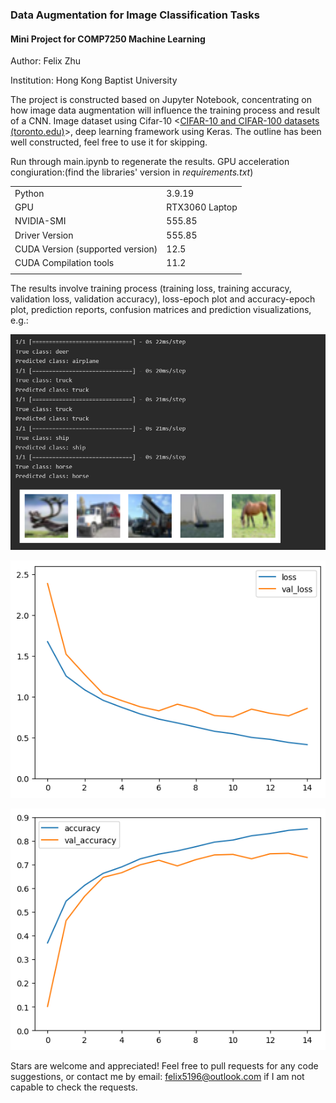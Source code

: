 ### Data Augmentation for Image Classification Tasks

#### Mini Project for COMP7250 Machine Learning

Author: Felix Zhu

Institution: Hong Kong Baptist University



The project is constructed based on Jupyter Notebook, concentrating on how image data augmentation will influence the training process and result of a CNN. Image dataset using Cifar-10 <[CIFAR-10 and CIFAR-100 datasets (toronto.edu)](https://www.cs.toronto.edu/~kriz/cifar.html)>, deep learning framework using Keras. The outline has been well constructed, feel free to use it for skipping.

Run through main.ipynb to regenerate the results. GPU acceleration congiuration:(find the libraries' version in *requirements.txt*)

|||
| -------------------------------- | -------------------------------- |
| Python                           | 3.9.19                           |
| GPU                              | RTX3060 Laptop                   |
| NVIDIA-SMI                       | 555.85                           |
| Driver Version                   | 555.85                           |
| CUDA Version (supported version) | 12.5                             |
| CUDA Compilation tools           | 11.2 |
|||


The results involve training process (training loss, training accuracy, validation loss, validation accuracy), loss-epoch plot and accuracy-epoch plot, prediction reports, confusion matrices and prediction visualizations, e.g.:



![image](https://github.com/FelixyZhu/Image-Data-Augmentation-with-CNN-Image-Classification/blob/master/pics/84821aeb-2b5e-4b57-983c-2f13a8cdb637.png?raw=true)

![image](https://github.com/FelixyZhu/Image-Data-Augmentation-with-CNN-Image-Classification/blob/master/pics/b451461e-f2d4-4fd1-884a-7fea825389d9.png?raw=true)

![image](https://github.com/FelixyZhu/Image-Data-Augmentation-with-CNN-Image-Classification/blob/master/pics/fffa0887-6873-47a6-b842-e9a8a6ffca40.png?raw=true)


Stars are welcome and appreciated! Feel free to pull requests for any code suggestions, or contact me by email: felix5196@outlook.com if I am not capable to check the requests.